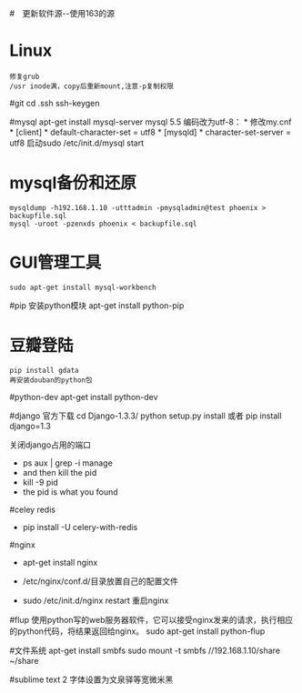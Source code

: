 #　更新软件源--使用163的源

# Linux
	修复grub
	/usr inode满，copy后重新mount,注意-p复制权限

#git
    cd .ssh 
    ssh-keygen

#mysql
    apt-get install mysql-server
    mysql 5.5 编码改为utf-8：
    * 修改my.cnf
    * [client]
    * default-character-set = utf8
    * [mysqld]
    * character-set-server = utf8
    启动sudo /etc/init.d/mysql start

# mysql备份和还原
	mysqldump -h192.168.1.10 -utttadmin -pmysqladmin@test phoenix > backupfile.sql
    mysql -uroot -pzenxds phoenix < backupfile.sql

# GUI管理工具
	sudo apt-get install mysql-workbench

#pip
安装python模块
    apt-get install python-pip
    
# 豆瓣登陆
    pip install gdata 
    再安装douban的python包

#python-dev
    apt-get install python-dev

#django
官方下载
    cd Django-1.3.3/
    python setup.py install
或者
	pip install django=1.3

关闭django占用的端口
* ps aux | grep -i manage
* and then kill the pid
* kill -9 pid
* the pid is what you found


#celey redis 
* pip install -U celery-with-redis


#nginx
* apt-get install nginx

* /etc/nginx/conf.d/目录放置自己的配置文件
* sudo /etc/init.d/nginx restart 重启nginx

#flup
使用python写的web服务器软件，它可以接受nginx发来的请求，执行相应的python代码，将结果返回给nginx。
    sudo apt-get install python-flup

#文件系统
    apt-get install smbfs
    sudo mount -t smbfs //192.168.1.10/share ~/share

#sublime text 2
字体设置为文泉驿等宽微米黑
